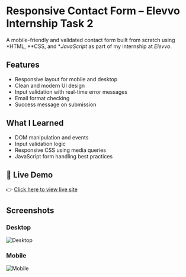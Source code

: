 #  Responsive Contact Form – Elevvo Internship Task 2

A mobile-friendly and validated contact form built from scratch using *HTML, **CSS, and **JavaScript* as part of my internship at *Elevvo*.

##  Features
- Responsive layout for mobile and desktop
- Clean and modern UI design
- Input validation with real-time error messages
- Email format checking
- Success message on submission

##  What I Learned
- DOM manipulation and events
- Input validation logic
- Responsive CSS using media queries
- JavaScript form handling best practices

## 🔗 Live Demo

👉 [Click here to view live site](https://muhammad-salman123.github.io/Contact-form-elevvo-task/)


##  Screenshots

###  Desktop
![Desktop](form-desktop(2).jpeg)

###  Mobile
![Mobile](form-mobile(2).jpeg)
